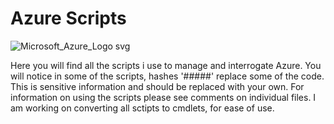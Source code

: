 # Azure Scripts
![Microsoft_Azure_Logo svg](https://github.com/NoodleStorm/Azure-Tools/assets/35268084/08890fca-b51c-4934-84de-919eeb850f92)

Here you will find all the scripts i use to manage and interrogate Azure.
You will notice in some of the scripts, hashes '#####' replace some of the code. This is sensitive information and should be replaced with your own. For information on using the scripts please see comments on individual files. I am working on converting all sctipts to cmdlets, for ease of use.
